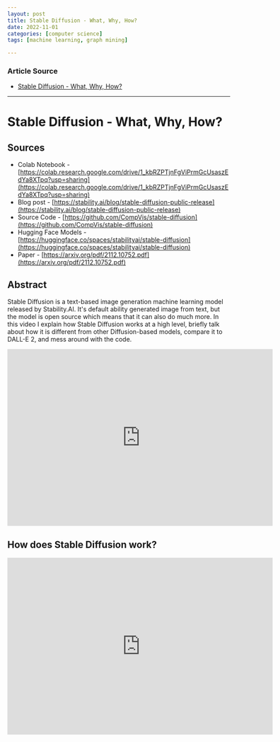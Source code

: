 ```yaml
---
layout: post
title: Stable Diffusion - What, Why, How?
date: 2022-11-01
categories: [computer science]
tags: [machine learning, graph mining]

---
```


### Article Source

* [Stable Diffusion - What, Why, How?](https://www.youtube.com/watch?v=ltLNYA3lWAQ)


---

# Stable Diffusion - What, Why, How?

## Sources
* Colab Notebook - [https://colab.research.google.com/drive/1_kbRZPTjnFgViPrmGcUsaszEdYa8XTpq?usp=sharing](https://colab.research.google.com/drive/1_kbRZPTjnFgViPrmGcUsaszEdYa8XTpq?usp=sharing)
* Blog post - [https://stability.ai/blog/stable-diffusion-public-release](https://stability.ai/blog/stable-diffusion-public-release)
* Source Code - [https://github.com/CompVis/stable-diffusion](https://github.com/CompVis/stable-diffusion)
* Hugging Face Models - [https://huggingface.co/spaces/stabilityai/stable-diffusion](https://huggingface.co/spaces/stabilityai/stable-diffusion)
* Paper - [https://arxiv.org/pdf/2112.10752.pdf](https://arxiv.org/pdf/2112.10752.pdf)

## Abstract

Stable Diffusion is a text-based image generation machine learning model released by Stability.AI. It's default ability generated image from text, but the model is open source which means that it can also do much more. In this video I explain how Stable Diffusion works at a high level, briefly talk about how it is different from other Diffusion-based models, compare it to DALL-E 2, and mess around with the code.

<iframe width="600" height="400" src="https://www.youtube.com/embed/ltLNYA3lWAQ" title="YouTube video player" frameborder="0" allow="accelerometer; autoplay; clipboard-write; encrypted-media; gyroscope; picture-in-picture" allowfullscreen></iframe>

## How does Stable Diffusion work?

<iframe width="600" height="400" src="https://www.youtube.com/embed/J87hffSMB60" title="YouTube video player" frameborder="0" allow="accelerometer; autoplay; clipboard-write; encrypted-media; gyroscope; picture-in-picture" allowfullscreen></iframe>
